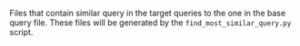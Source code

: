 Files that contain similar query in the target queries to the one in the base query file. These files will be generated by the `find_most_similar_query.py`  script.